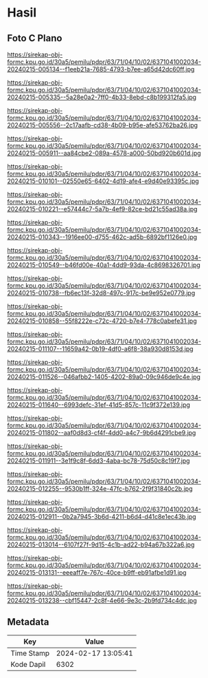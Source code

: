 # Hasil

## Foto C Plano

https://sirekap-obj-formc.kpu.go.id/30a5/pemilu/pdpr/63/71/04/10/02/6371041002034-20240215-005134--f1eeb21a-7685-4793-b7ee-a65d42dc60ff.jpg

https://sirekap-obj-formc.kpu.go.id/30a5/pemilu/pdpr/63/71/04/10/02/6371041002034-20240215-005335--5a28e0a2-7ff0-4b33-8ebd-c8b199312fa5.jpg

https://sirekap-obj-formc.kpu.go.id/30a5/pemilu/pdpr/63/71/04/10/02/6371041002034-20240215-005556--2c17aafb-cd38-4b09-b95e-afe53762ba26.jpg

https://sirekap-obj-formc.kpu.go.id/30a5/pemilu/pdpr/63/71/04/10/02/6371041002034-20240215-005911--aa84cbe2-089a-4578-a000-50bd920b601d.jpg

https://sirekap-obj-formc.kpu.go.id/30a5/pemilu/pdpr/63/71/04/10/02/6371041002034-20240215-010101--02550e65-6402-4d19-afe4-e9d40e93395c.jpg

https://sirekap-obj-formc.kpu.go.id/30a5/pemilu/pdpr/63/71/04/10/02/6371041002034-20240215-010221--e57444c7-5a7b-4ef9-82ce-bd21c55ad38a.jpg

https://sirekap-obj-formc.kpu.go.id/30a5/pemilu/pdpr/63/71/04/10/02/6371041002034-20240215-010343--1916ee00-d755-462c-ad5b-6892bf1126e0.jpg

https://sirekap-obj-formc.kpu.go.id/30a5/pemilu/pdpr/63/71/04/10/02/6371041002034-20240215-010549--b46fd00e-40a1-4dd9-93da-4c8698326701.jpg

https://sirekap-obj-formc.kpu.go.id/30a5/pemilu/pdpr/63/71/04/10/02/6371041002034-20240215-010738--fb6ec13f-32d8-497c-917c-be9e952e0779.jpg

https://sirekap-obj-formc.kpu.go.id/30a5/pemilu/pdpr/63/71/04/10/02/6371041002034-20240215-010858--55f8222e-c72c-4720-b7e4-778c0abefe31.jpg

https://sirekap-obj-formc.kpu.go.id/30a5/pemilu/pdpr/63/71/04/10/02/6371041002034-20240215-011107--11659a42-0b19-4df0-a6f8-38a930d8153d.jpg

https://sirekap-obj-formc.kpu.go.id/30a5/pemilu/pdpr/63/71/04/10/02/6371041002034-20240215-011526--046afbb2-1405-4202-89a0-09c946de9c4e.jpg

https://sirekap-obj-formc.kpu.go.id/30a5/pemilu/pdpr/63/71/04/10/02/6371041002034-20240215-011640--6993defc-31ef-41d5-857c-11c9f372e139.jpg

https://sirekap-obj-formc.kpu.go.id/30a5/pemilu/pdpr/63/71/04/10/02/6371041002034-20240215-011802--aaf0d8d3-cf4f-4dd0-a4c7-9b6d4291cbe9.jpg

https://sirekap-obj-formc.kpu.go.id/30a5/pemilu/pdpr/63/71/04/10/02/6371041002034-20240215-011911--3e1f9c8f-6dd3-4aba-bc78-75d50c8c19f7.jpg

https://sirekap-obj-formc.kpu.go.id/30a5/pemilu/pdpr/63/71/04/10/02/6371041002034-20240215-012255--9530b1ff-324e-47fc-b762-2f9f31840c2b.jpg

https://sirekap-obj-formc.kpu.go.id/30a5/pemilu/pdpr/63/71/04/10/02/6371041002034-20240215-012911--0b2a7945-3b6d-4211-b6d4-d41c8e1ec43b.jpg

https://sirekap-obj-formc.kpu.go.id/30a5/pemilu/pdpr/63/71/04/10/02/6371041002034-20240215-013014--6107f27f-9d15-4c1b-ad22-b94a67b322a6.jpg

https://sirekap-obj-formc.kpu.go.id/30a5/pemilu/pdpr/63/71/04/10/02/6371041002034-20240215-013131--eeeaff7e-767c-40ce-b9ff-eb91afbe1d91.jpg

https://sirekap-obj-formc.kpu.go.id/30a5/pemilu/pdpr/63/71/04/10/02/6371041002034-20240215-013238--cbf15447-2c8f-4e66-9e3c-2b9fd734c4dc.jpg


## Metadata

| Key        | Value               |
| ---------- | ------------------- |
| Time Stamp | 2024-02-17 13:05:41 |
| Kode Dapil | 6302                |



